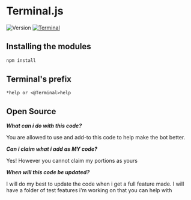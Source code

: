 <h1>Terminal.js</h1>
<p>
  <img alt="Version" src="https://img.shields.io/badge/version-3 Beta-blue.svg?cacheSeconds=2592000" />
  </a>
  <a href="https://top.gg/bot/745358062025703445"> <img src="https://top.gg/api/widget/status/745358062025703445.svg" alt="Terminal" /> </a>
</p>

## Installing the modules

```sh
npm install
```

## Terminal's prefix

```
*help or <@Terminal>help
```

## Open Source

***What can i do with this code?***

You are allowed to use and add-to this code to help make the bot better.

***Can i claim what i add as MY code?***

Yes! However you cannot claim my portions as yours

***When will this code be updated?***

I will do my best to update the code when i get a full feature made. I will have a folder of test features i'm working on that you can help with
